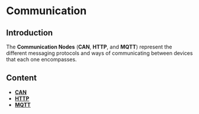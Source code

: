 # Communication

## Introduction

The **Communication Nodes** \(**CAN**, **HTTP**, and **MQTT**\) represent the different messaging protocols and ways of communicating between devices that each one encompasses.

## Content

* [**CAN**](can/)
* [**HTTP**](http/)
* [**MQTT**](mqtt/)

